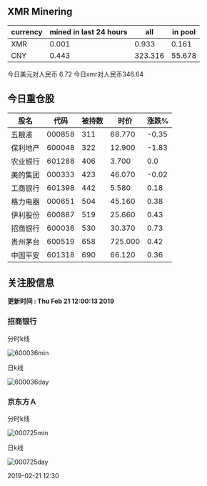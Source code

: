 ## XMR Minering

|currency|mined in last 24 hours|all|in pool|
|---|---|---|---|
|XMR|0.001|0.933|0.161|
|CNY|0.443|323.316|55.678|

今日美元对人民币 6.72	今日xmr对人民币346.64


## 今日重仓股 

|股名|代码|被持数|时价|涨跌%|
|---|---|---|---|---|
|五粮液|000858|311|68.770|-0.35|
|保利地产|600048|322|12.900|-1.83|
|农业银行|601288|406|3.700|0.0|
|美的集团|000333|423|46.070|-0.02|
|工商银行|601398|442|5.580|0.18|
|格力电器|000651|504|45.160|0.38|
|伊利股份|600887|519|25.660|0.43|
|招商银行|600036|530|30.370|0.73|
|贵州茅台|600519|658|725.000|0.42|
|中国平安|601318|690|66.120|0.36|

## 关注股信息
**更新时间 : Thu Feb 21 12:00:13 2019**
### 招商银行 
分时k线

![600036min](http://image.sinajs.cn/newchart/min/n/sh600036.gif)

日k线

![600036day](http://image.sinajs.cn/newchart/daily/n/sh600036.gif)

### 京东方Ａ 
分时k线

![000725min](http://image.sinajs.cn/newchart/min/n/sz000725.gif)

日k线

![000725day](http://image.sinajs.cn/newchart/daily/n/sz000725.gif)

2019-02-21 12:30